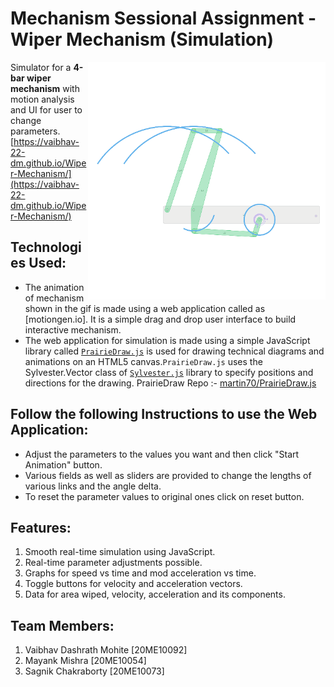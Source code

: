 # Mechanism Sessional Assignment - Wiper Mechanism (Simulation) 
<img src="https://github.com/vaibhav-22-dm/Wiper-Mechanism/blob/main/Images/Animated_GIF_11_13_2022_17_25_36.gif" align="right" style="display:inline;" width="380" >

Simulator for a **4-bar wiper mechanism** with motion analysis and UI for user to change parameters.<br>
[https://vaibhav-22-dm.github.io/Wiper-Mechanism/](https://vaibhav-22-dm.github.io/Wiper-Mechanism/)

## Technologies Used: 
- The animation of mechanism shown in the gif is made using a web application called as [motiongen.io]. It is a simple drag and drop user interface to build interactive mechanism.
- The web application for simulation is made using a simple JavaScript library called [``PrairieDraw.js``](https://prairielearn.readthedocs.io/en/latest/PrairieDraw/) is used for drawing technical diagrams and animations on an HTML5 canvas.``PrairieDraw.js`` uses the Sylvester.Vector class of [``Sylvester.js``](http://sylvester.jcoglan.com/docs.html) library to specify positions and directions for the drawing. PrairieDraw Repo :- [martin70/PrairieDraw.js](https://github.com/martin70/PrairieDraw.js)
## Follow the following Instructions to use the Web Application:
- Adjust the parameters to the values you want and then click "Start Animation" button.
- Various fields as well as sliders are provided to change the lengths of various links and the angle delta.
- To reset the parameter values to original ones click on reset button.

## Features: 
1. Smooth real-time simulation using JavaScript.
2. Real-time parameter adjustments possible.
3. Graphs for speed vs time and mod acceleration vs time.
4. Toggle buttons for velocity and acceleration vectors.
5. Data for area wiped, velocity, acceleration and its components. 

## Team Members:
1. Vaibhav Dashrath Mohite [20ME10092]
2. Mayank Mishra [20ME10054]
3. Sagnik Chakraborty [20ME10073]